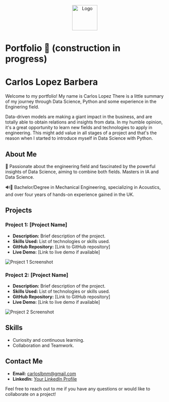 <p align="center">
  <img src="logo.png" alt="Logo" width="80" height="80">
</p>

# Portfolio 🚧 (construction in progress)

# Carlos Lopez Barbera
Welcome to my portfolio! My name is Carlos Lopez  There is a little summary of my journey through Data Science, Python and some experience in the Enginering field. 

Data-driven models are making a giant impact in the business, and are totally able to obtain relations and insights from data.
In my humble opinion, it's a great opportunity to learn new fields and technologies to apply in engineering. 
This might add value in all stages of a project and that's the reason when I started to introduce myself in Data Science with Python.


## About Me 

🚀 Passionate about the engineering field and fascinated by the powerful insights of Data Science, aiming to combine both fields. Masters in IA and Data Science.

🔊🔧 Bachelor/Degree in Mechanical Engineering, specializing in Acoustics, and over four years of hands-on experience gained in the UK.


## Projects

### Project 1: [Project Name]

- **Description:** Brief description of the project.
- **Skills Used:** List of technologies or skills used.
- **GitHub Repository:** [Link to GitHub repository]
- **Live Demo:** [Link to live demo if available]

![Project 1 Screenshot](/images/project1.jpg)

### Project 2: [Project Name]

- **Description:** Brief description of the project.
- **Skills Used:** List of technologies or skills used.
- **GitHub Repository:** [Link to GitHub repository]
- **Live Demo:** [Link to live demo if available]

![Project 2 Screenshot](/images/project2.jpg)

<!-- Add more projects as needed -->

## Skills

- Curiosity and continuous learning.
- Collaboration and Teamwork. 


## Contact Me

- **Email:** carloslbnm@gmail.com
- **LinkedIn:** [Your LinkedIn Profile]([https://www.linkedin.com/in/your-profile](https://www.linkedin.com/in/carlos-lopez-barbera-6b1329107))

Feel free to reach out to me if you have any questions or would like to collaborate on a project!


